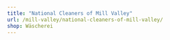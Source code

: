 ```yaml
---
title: "National Cleaners of Mill Valley"
url: /mill-valley/national-cleaners-of-mill-valley/
shop: Wäscherei
---
```

